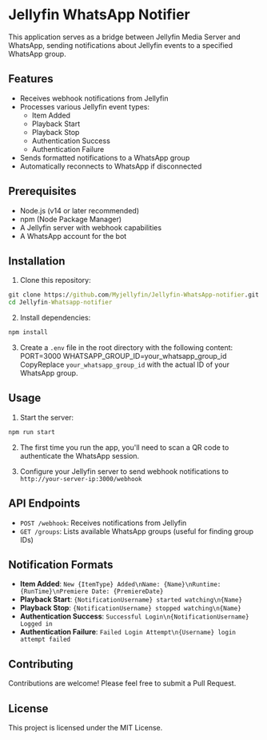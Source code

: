 # Jellyfin WhatsApp Notifier

This application serves as a bridge between Jellyfin Media Server and WhatsApp, sending notifications about Jellyfin events to a specified WhatsApp group.

## Features

- Receives webhook notifications from Jellyfin
- Processes various Jellyfin event types:
  - Item Added
  - Playback Start
  - Playback Stop
  - Authentication Success
  - Authentication Failure
- Sends formatted notifications to a WhatsApp group
- Automatically reconnects to WhatsApp if disconnected

## Prerequisites

- Node.js (v14 or later recommended)
- npm (Node Package Manager)
- A Jellyfin server with webhook capabilities
- A WhatsApp account for the bot

## Installation

1. Clone this repository:
```cmd
git clone https://github.com/Myjellyfin/Jellyfin-WhatsApp-notifier.git
cd Jellyfin-Whatsapp-notifier
```
2. Install dependencies:
```cmd
npm install
```
3. Create a `.env` file in the root directory with the following content:
PORT=3000
WHATSAPP_GROUP_ID=your_whatsapp_group_id
CopyReplace `your_whatsapp_group_id` with the actual ID of your WhatsApp group.

## Usage

1. Start the server:
```cmd
npm run start
```
2. The first time you run the app, you'll need to scan a QR code to authenticate the WhatsApp session.

3. Configure your Jellyfin server to send webhook notifications to `http://your-server-ip:3000/webhook`

## API Endpoints

- `POST /webhook`: Receives notifications from Jellyfin
- `GET /groups`: Lists available WhatsApp groups (useful for finding group IDs)

## Notification Formats

- **Item Added**: `New {ItemType} Added\nName: {Name}\nRuntime: {RunTime}\nPremiere Date: {PremiereDate}`
- **Playback Start**: `{NotificationUsername} started watching\n{Name}`
- **Playback Stop**: `{NotificationUsername} stopped watching\n{Name}`
- **Authentication Success**: `Successful Login\n{NotificationUsername} Logged in`
- **Authentication Failure**: `Failed Login Attempt\n{Username} login attempt failed`


## Contributing

Contributions are welcome! Please feel free to submit a Pull Request.

## License

This project is licensed under the MIT License.
